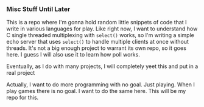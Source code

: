 ### Misc Stuff Until Later 

This is a repo where I'm gonna hold random little snippets of code that I write in various languages 
for play.  Like right now, I want to understand how C single threaded multiplexing with `select()` works, so
I'm writing a simple echo server that uses `select()` to handle multiple clients at once without threads.
It's not a big enough project to warrant its own repo, so it goes here. I guess I will also use it to learn how poll works. 

Eventually, as I do with many projects, I will completely yeet this and put in a real project


Actually, I want to do more programming with no goal.  Just playing. 
When I play games there is no goal. I want to do the same here.  This 
will be my repo for this. 


